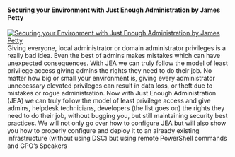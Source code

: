 ﻿#### Securing your Environment with Just Enough Administration by James Petty

[![Securing your Environment with Just Enough Administration by James Petty](https://i3.ytimg.com/vi/Zf6BJquD2NQ/hqdefault.jpg "Securing your Environment with Just Enough Administration by James Petty")](https://www.youtube.com/watch?v=Zf6BJquD2NQ)
Giving everyone, local administrator or domain administrator privileges is a really bad idea. Even the best of admins makes mistakes which can have unexpected consequences. With JEA we can truly follow the model of least privilege access giving admins the rights they need to do their job. 
No matter how big or small your environment is, giving every administrator unnecessary elevated privileges can result in data loss, or theft due to mistakes or rogue administration. Now with Just Enough Administration (JEA) we can truly follow the model of least privilege access and give admins, helpdesk technicians, developers (the list goes on) the rights they need to do their job, without bugging you, but still maintaining security best practices. 
We will not only go over how to configure JEA but will also show you how to properly configure and deploy it to an already existing infrastructure (without using DSC) but using remote PowerShell commands and GPO’s 
Speakers


